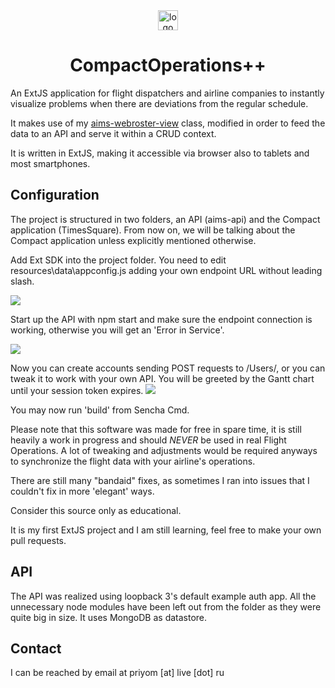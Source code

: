 <div align="center">
  <img width="32" height="32" src="https://i.imgur.com/Ce1wCWt.png" alt="logo"> <h1>CompactOperations++</h1>
</div>

An ExtJS application for flight dispatchers and airline companies to instantly visualize problems when there are deviations from the regular schedule.

It makes use of my <a href="https://github.com/Lyut/aims-webroster-view">aims-webroster-view</a> class, modified in order to feed the data to an API and serve it within a CRUD context.

It is written in ExtJS, making it accessible via browser also to tablets and most smartphones.

## Configuration
The project is structured in two folders, an API (aims-api) and the Compact application (TimesSquare).
From now on, we will be talking about the Compact application unless explicitly mentioned otherwise.

Add Ext SDK into the project folder.
You need to edit resources\data\appconfig.js adding your own endpoint URL without leading slash.

<img src="https://i.imgur.com/7MOrE3c.png">

Start up the API with npm start and make sure the endpoint connection is working, otherwise you will get an 'Error in Service'.

<img src="https://i.imgur.com/NrtJ9AO.png">

Now you can create accounts sending POST requests to /Users/, or you can tweak it to work with your own API.
You will be greeted by the Gantt chart until your session token expires.
<img src="https://i.imgur.com/vmZC2yU.png">

You may now run 'build' from Sencha Cmd.

Please note that this software was made for free in spare time, it is still heavily a work in progress and should *NEVER* be used in real Flight Operations.
A lot of tweaking and adjustments would be required anyways to synchronize the flight data with your airline's operations.

There are still many "bandaid" fixes, as sometimes I ran into issues that I couldn't fix in more 'elegant' ways.

Consider this source only as educational.

It is my first ExtJS project and I am still learning, feel free to make your own pull requests.

## API

The API was realized using loopback 3's default example auth app. All the unnecessary node modules have been left out from the folder as they were quite big in size.
It uses MongoDB as datastore.

## Contact

I can be reached by email at priyom [at] live [dot] ru
